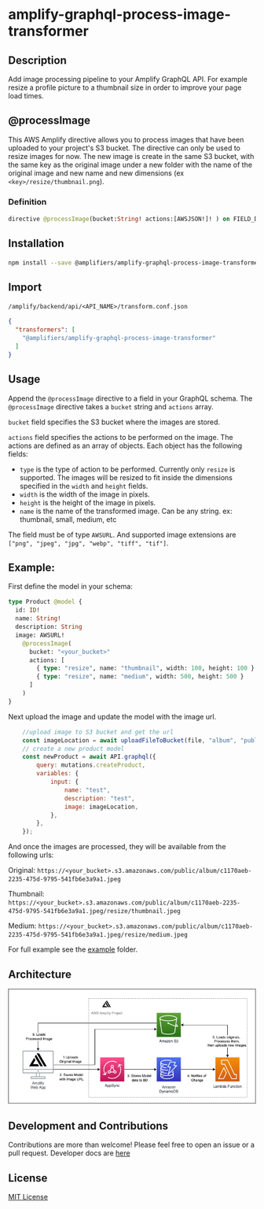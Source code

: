 # amplify-graphql-process-image-transformer #

## Description ##

Add image processing pipeline to your Amplify GraphQL API. For example resize a profile picture to a thumbnail size in order to improve your page load times.

## @processImage ##

This AWS Amplify directive allows you to process images that have been uploaded to your project's S3 bucket. The directive can only be used to resize images for now. The new image is create in the same S3 bucket, with the same key as the original image under a new folder with the name of the original image and new name and new dimensions (ex `<key>/resize/thumbnail.png`).

### Definition ###
```graphql
directive @processImage(bucket:String! actions:[AWSJSON!]! ) on FIELD_DEFINITION
```

## Installation ##

```bash
npm install --save @amplifiers/amplify-graphql-process-image-transformer
```

## Import ##
`/amplify/backend/api/<API_NAME>/transform.conf.json`
```json
{
  "transformers": [
    "@amplifiers/amplify-graphql-process-image-transformer"
  ]
}
```

## Usage ##

Append the `@processImage` directive to a field in your GraphQL schema. The `@processImage` directive takes a `bucket` string and `actions` array.

`bucket` field specifies the S3 bucket where the images are stored.

`actions` field specifies the actions to be performed on the image. The actions are defined as an array of objects. Each object has the following fields:
- `type` is the type of action to be performed. Currently only `resize` is supported. The images will be resized to fit inside the dimensions specified in the `width` and `height` fields.
- `width` is the width of the image in pixels.
- `height` is the height of the image in pixels.
- `name` is the name of the transformed image. Can be any string. ex: thumbnail, small, medium, etc

The field must be of type `AWSURL`. And supported image extensions are `["png", "jpeg", "jpg", "webp", "tiff", "tif"]`.

## Example: ##
First define the model in your schema:

```graphql
type Product @model {
  id: ID!
  name: String!
  description: String
  image: AWSURL!
    @processImage(
      bucket: "<your_bucket>"
      actions: [
        { type: "resize", name: "thumbnail", width: 100, height: 100 }
        { type: "resize", name: "medium", width: 500, height: 500 }
      ]
    )
}
```
Next upload the image and update the model with the image url. 
```js
    //upload image to S3 bucket and get the url
    const imageLocation = await uploadFileToBucket(file, "album", "public");
    // create a new product model
    const newProduct = await API.graphql({
        query: mutations.createProduct,
        variables: {
            input: {
                name: "test",
                description: "test",
                image: imageLocation,
            },
        },
    });
```

And once the images are processed, they will be available from the following urls:

Original:
`https://<your_bucket>.s3.amazonaws.com/public/album/c1170aeb-2235-475d-9795-541fb6e3a9a1.jpeg`

Thumbnail:
`https://<your_bucket>.s3.amazonaws.com/public/album/c1170aeb-2235-475d-9795-541fb6e3a9a1.jpeg/resize/thumbnail.jpeg`

Medium:
`https://<your_bucket>.s3.amazonaws.com/public/album/c1170aeb-2235-475d-9795-541fb6e3a9a1.jpeg/resize/medium.jpeg`

For full example see the [example](https://github.com/olliethedev/amplifiers/tree/master/examples/process-image-example) folder.

## Architecture ##

![alt text](https://github.com/olliethedev/amplifiers/blob/master/amplifiers-image-processing-diagram.png)

## Development and Contributions ##
Contributions are more than welcome! Please feel free to open an issue or a pull request.
Developer docs are [here](https://github.com/olliethedev/amplifiers)

## License ##
[MIT License](https://github.com/olliethedev/amplifiers/blob/master/LICENSE)